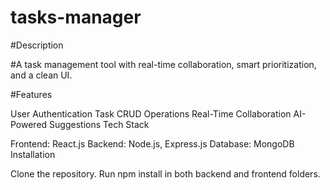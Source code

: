 # tasks-manager   
#Description

#A task management tool with real-time collaboration, smart prioritization, and a clean UI.

#Features

User Authentication
Task CRUD Operations
Real-Time Collaboration
AI-Powered Suggestions
Tech Stack

Frontend: React.js
Backend: Node.js, Express.js
Database: MongoDB
Installation

Clone the repository.
Run npm install in both backend and frontend folders.
